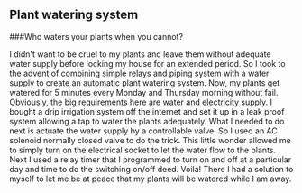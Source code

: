 ## Plant watering system

###Who waters your plants when you cannot?

I didn't want to be cruel to my plants and leave them without adequate water supply before locking my house for an extended period. So I took to the advent of combining simple relays and piping system with a water supply to create an automatic plant watering system. Now, my plants get watered for 5 minutes every Monday and Thursday morning without fail. Obviously, the big requirements here are water and electricity supply. I bought a drip irrigation system off the internet and set it up in a leak proof system allowing a tap to water the plants adequately. What I needed to do next is actuate the water supply by a controllable valve. So I used an AC solenoid normally closed valve to do the trick. This little wonder allowed me to simply turn on the electrical socket to let the water flow to the plants. Next I used a relay timer that I programmed to turn on and off at a particular day and time to do the switching on/off deed. Voila! There I had a solution to myself to let me be at peace that my plants will be watered while I am away. 

